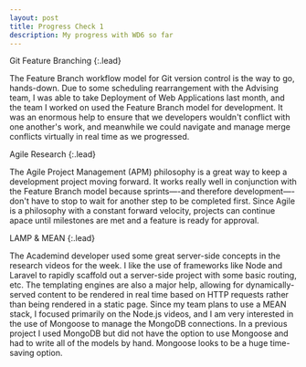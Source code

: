 ```yaml
---
layout: post
title: Progress Check 1
description: My progress with WD6 so far
---
```


Git Feature Branching
{:.lead}

The Feature Branch workflow model for Git version control is the way to go, hands-down. Due to some scheduling rearrangement with the Advising team, I was able to take Deployment of Web Applications last month, and the team I worked on used the Feature Branch model for development. It was an enormous help to ensure that we developers wouldn't conflict with one another's work, and meanwhile we could navigate and manage merge conflicts virtually in real time as we progressed.

Agile Research
{:.lead}

The Agile Project Management (APM) philosophy is a great way to keep a development project moving forward. It works really well in conjunction with the Feature Branch model because sprints—-and therefore development—-don't have to stop to wait for another step to be completed first. Since Agile is a philosophy with a constant forward velocity, projects can continue apace until milestones are met and a feature is ready for approval.

LAMP & MEAN
{:.lead}

The Academind developer used some great server-side concepts in the research videos for the week. I like the use of frameworks like Node and Laravel to rapidly scaffold out a server-side project with some basic routing, etc. The templating engines are also a major help, allowing for dynamically-served content to be rendered in real time based on HTTP requests rather than being rendered in a static page. Since my team plans to use a MEAN stack, I focused primarily on the Node.js videos, and I am very interested in the use of Mongoose to manage the MongoDB connections. In a previous project I used MongoDB but did not have the option to use Mongoose and had to write all of the models by hand. Mongoose looks to be a huge time-saving option.
